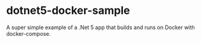 # dotnet5-docker-sample #

A super simple example of a .Net 5 app that builds and runs on Docker with docker-compose.